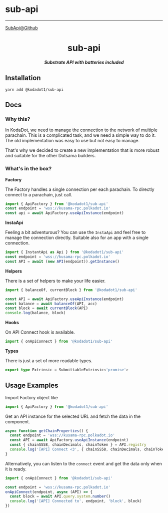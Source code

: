 # sub-api

---
[SubApi@Github](https://github.com/kodadot/packages/tree/main/sub-api)

<h1 align="center">sub-api</h1>

<h5 align="center">Substrate API with batteries included</h5>

## Installation

`yarn add @kodadot1/sub-api`

## Docs

### Why this?

In KodaDot, we need to manage the connection to the network of multiple parachain. This is a complicated task, and we need a simple way to do it. The old implementation was easy to use but not easy to manage.

That's why we decided to create a new implementation that is more robust and suitable for the other Dotsama builders.

### What's in the box?

**Factory**

The Factory handles a single connection per each parachain.
To directly connect to a parachain, just call.

```ts
import { ApiFactory } from '@kodadot1/sub-api'
const endpoint = 'wss://kusama-rpc.polkadot.io'
const api = await ApiFactory.useApiInstance(endpoint)
```

**InstaApi**

Feeling a bit adventurous? You can use the `InstaApi` and feel free to manage the connection directly.
Suitable also for an app with a single connection.

```ts
import { InstantApi as Api } from '@kodadot1/sub-api'
const endpoint = 'wss://kusama-rpc.polkadot.io'
const API = await (new API(endpoint)).getInstance()
```

**Helpers**

There is a set of helpers to make your life easier.

```ts
import { balanceOf, currentBlock } from '@kodadot1/sub-api'

const API = await ApiFactory.useApiInstance(endpoint)
const balance = await balanceOf(API, acc)
const block = await currentBlock(API)
console.log(balance, block)
```

**Hooks**

On API Connect hook is available.

```ts
import { onApiConnect } from '@kodadot1/sub-api'
```

**Types**

There is just a set of more readable types.

```ts
export type Extrinsic = SubmittableExtrinsic<'promise'>
```

## Usage Examples

Import Factory object like

```ts
import { ApiFactory } from '@kodadot1/sub-api'
```

Get an API instance for the selected URL and fetch the data in the component.

```ts
async function getChainProperties() {
  const endpoint = 'wss://kusama-rpc.polkadot.io'
  const API = await ApiFactory.useApiInstance(endpoint)
  const { chainSS58, chainDecimals, chainToken } = API.registry
  console.log('[API] Connect <3', { chainSS58, chainDecimals, chainToken })
}
```

Alternatively, you can listen to the `connect` event and get the data only when it is ready.

```ts
import { onApiConnect } from '@kodadot1/sub-api'
```

```ts
const endpoint = 'wss://kusama-rpc.polkadot.io'
onApiConnect(endpoint, async (API) => {
  const block = await API.query.system.number()
  console.log('[API] Connected to', endpoint, 'block', block)
})
```